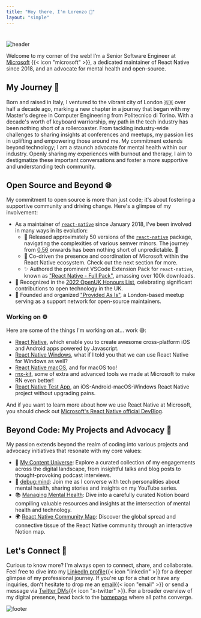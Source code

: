 ```yaml
---
title: "Hey there, I'm Lorenzo 👋"
layout: "simple"
---
```


#

![header](/images/about-me-header.jpg)

Welcome to my corner of the web! I’m a Senior Software Engineer at [Microsoft](https://www.microsoft.com/en-gb/) {{< icon "microsoft" >}}, a dedicated maintainer of React Native since 2018, and an advocate for mental health and open-source.

## My Journey 🚀

Born and raised in Italy, I ventured to the vibrant city of London 🇬🇧 over half a decade ago, marking a new chapter in a journey that began with my Master's degree in Computer Engineering from Politecnico di Torino. With a decade's worth of keyboard warriorship, my path in the tech industry has been nothing short of a rollercoaster. From tackling industry-wide challenges to sharing insights at conferences and meetups, my passion lies in uplifting and empowering those around me. My commitment extends beyond technology; I am a staunch advocate for mental health within our industry. Openly sharing my experiences with burnout and therapy, I aim to destigmatize these important conversations and foster a more supportive and understanding tech community.


## Open Source and Beyond 🌐

My commitment to open source is more than just code; it's about fostering a supportive community and driving change. Here's a glimpse of my involvement:

- As a maintainer of [`react-native`](https://reactnative.dev/) since January 2018, I've been involved in many ways in its evolution:
  - 🚀 Released approximately 50 versions of the [`react-native`](https://reactnative.dev/) package, navigating the complexities of various semver minors. The journey from [0.56](https://reactnative.dev/blog/2018/07/04/releasing-react-native-056) onwards has been nothing short of unpredictable. 🤯
  - 🤝 Co-driven the presence and coordination of Microsoft within the React Native ecosystem. Check out the next section for more.
  - ✨ Authored the prominent VSCode Extension Pack for `react-native`, known as ["React Native - Full Pack"](https://marketplace.visualstudio.com/items?itemName=kelset.rn-full-pack), amassing over 100k downloads.
- 🏅 Recognized in the [2022 OpenUK Honours List](https://openuk.uk/2022HonoursList/), celebrating significant contributions to open technology in the UK.
- 🤝 Founded and organized ["Provided As Is"](https://github.com/provided-as-is), a London-based meetup serving as a support network for open-source maintainers.

### Working on ⚙️

Here are some of the things I'm working on at... work 😅:

- [React Native](https://github.com/facebook/react-native), which enable you to create awesome cross-platform iOS and Android apps powered by Javascript.
- [React Native Windows](https://github.com/microsoft/react-native-windows), what if I told you that we can use React Native for Windows as well?
- [React Native macOS](https://github.com/microsoft/react-native-macos), and for macOS too!
- [rnx-kit](https://github.com/microsoft/rnx-kit), some of extra and advanced tools we made at Microsoft to make RN even better!
- [React Native Test App](https://github.com/microsoft/react-native-test-app), an iOS-Android-macOS-Windows React Native project without upgrading pains.

And if you want to learn more about how we use React Native at Microsoft, you should check out [Microsoft's React Native official DevBlog](https://devblogs.microsoft.com/react-native/).

## Beyond Code: My Projects and Advocacy 🌟

My passion extends beyond the realm of coding into various projects and advocacy initiatives that resonate with my core values:

- 💬 [My Content Universe](/tags): Explore a curated collection of my engagements across the digital landscape, from insightful talks and blog posts to thought-provoking podcast interviews.
- 🧠 [debug:mind](https://www.youtube.com/channel/UCbw5AHyRBNUFzTHCVuO5q9w?sub_confirmation=1): Join me as I converse with tech personalities about mental health, sharing stories and insights on my YouTube series.
- 📚 [Managing Mental Health](https://www.notion.so/lifeiswhat/Managing-Mental-Health-adb0fb63a8144951b304bfb3bb7ed482): Dive into a carefully curated Notion board compiling valuable resources and insights at the intersection of mental health and technology.
- 🌍 [React Native Community Map](https://www.notion.so/lifeiswhat/The-React-Native-Community-Map-07f3221c294d4c8ab65a13cf1dee6901): Discover the global spread and connective tissue of the React Native community through an interactive Notion map.


## Let's Connect 🤝

Curious to know more? I'm always open to connect, share, and collaborate. Feel free to dive into my [LinkedIn profile](https://www.linkedin.com/in/lorenzo-sciandra/){{< icon "linkedin" >}} for a deeper glimpse of my professional journey. If you're up for a chat or have any inquiries, don't hesitate to drop me an [email](mailto:notkelset@kelset.dev){{< icon "email" >}} or send a message via [Twitter DMs](https://twitter.com/kelset){{< icon "x-twitter" >}}. For a broader overview of my digital presence, head back to the [homepage](/) where all paths converge.

![footer](/images/about-me-footer.jpg)
